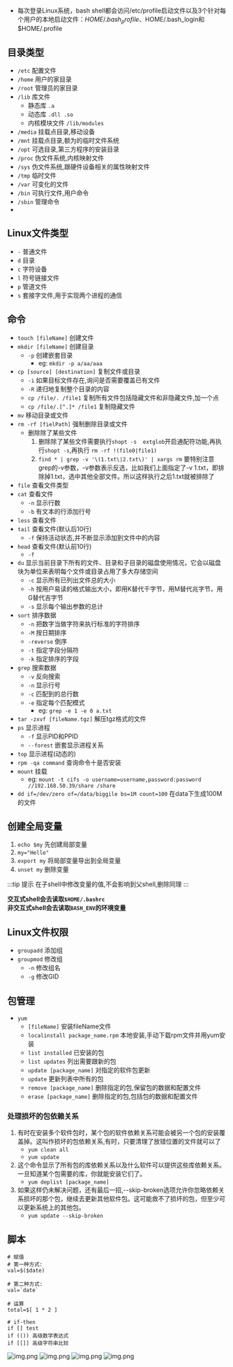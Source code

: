 ##  

- 每次登录Linux系统，bash shell都会访问/etc/profile启动文件以及3个针对每个用户的本地启动文件：$HOME/.bash_profile、$HOME/.bash_login和$HOME/.profile

## 目录类型

- `/etc` 配置文件
- `/home` 用户的家目录
- `/root` 管理员的家目录
- `/lib` 库文件
    - 静态库 `.a`
    - 动态库 `.dll .so`
    - 内核模块文件 `/lib/modules`
- `/media` 挂载点目录,移动设备
- `/mnt` 挂载点目录,额为的临时文件系统
- `/opt` 可选目录,第三方程序的安装目录
- `/proc` 伪文件系统,内核映射文件
- `/sys` 伪文件系统,跟硬件设备相关的属性映射文件
- `/tmp` 临时文件
- `/var` 可变化的文件
- `/bin` 可执行文件,用户命令
- `/sbin` 管理命令
-

## Linux文件类型

- `-` 普通文件
- `d` 目录
- `c` 字符设备
- `l` 符号链接文件
- `p` 管道文件
- `s` 套接字文件,用于实现两个进程的通信

## 命令

- `touch [fileName]` 创建文件
- `mkdir [fileName]` 创建目录
    - `-p` 创建嵌套目录
        - eg: `mkdir -p a/aa/aaa`
- `cp [source] [destination]` 复制文件或目录
    - `-i` 如果目标文件存在,询问是否需要覆盖已有文件
    - `-R` 递归地复制整个目录的内容
    - `cp /file/. /file1` 复制所有文件包括隐藏文件和非隐藏文件,加一个点
    - `cp /file/.[^.]* /file1` 复制隐藏文件
- `mv` 移动目录或文件
- `rm -rf [fielPath]` 强制删除目录或文件
  - 删除除了某些文件
    1. 删除除了某些文件需要执行`shopt -s  extglob`开启通配符功能,再执行`shopt -s`,再执行 `rm -rf !(file0|file1)`
    2. `find * | grep -v '\(1.txt\|2.txt\)' | xargs rm` 要特别注意grep的-v参数，-v参数表示反选，比如我们上面指定了-v 1.txt，即排除掉1.txt，选中其他全部文件。所以这样执行之后1.txt就被排除了
- `file` 查看文件类型
- `cat` 查看文件
    - `-n` 显示行数
    - `-b` 有文本的行添加行号
- `less` 查看文件
- `tail` 查看文件(默认后10行)
    - `-f` 保持活动状态,并不断显示添加到文件中的内容
- `head` 查看文件(默认前10行)
    - `-f`
- `du` 显示当前目录下所有的文件、目录和子目录的磁盘使用情况，它会以磁盘块为单位来表明每个文件或目录占用了多大存储空间
    - `-c` 显示所有已列出文件总的大小
    - `-h` 按用户易读的格式输出大小，即用K替代千字节，用M替代兆字节，用G替代吉字节
    - `-s` 显示每个输出参数的总计
- `sort` 排序数据
    - `-n` 把数字当做字符来执行标准的字符排序
    - `-M` 按日期排序
    - `-reverse` 倒序
    - `-t` 指定字段分隔符
    - `-k` 指定排序的字段
- `grep` 搜索数据
    - `-v` 反向搜索
    - `-n` 显示行号
    - `-c` 匹配到的总行数
    - `-e` 指定每个匹配模式
        - eg: `grep -e 1 -e 0 a.txt`
- `tar -zxvf [fileName.tgz]` 解压tgz格式的文件
- `ps` 显示进程
    - `-f` 显示PID和PPID
    - `--forest` 嵌套显示进程关系
- `top` 显示进程(动态的)
- `rpm -qa command` 查询命令十是否安装
- `mount` 挂载
    - eg: `mount -t cifs -o username=username,password:password //192.168.50.39/share /share`
- `dd if=/dev/zero of=/data/biggile bs=1M count=100` 在data下生成100M的文件

## 创建全局变量

1. `echo $my` 先创建局部变量
2. `my="Hello"`
3. `export my` 将局部变量导出到全局变量
4. `unset my` 删除变量

:::tip 提示
在子shell中修改变量的值,不会影响到父shell,删除同理
:::

**交互式shell会去读取`$HOME/.bashrc`**<br/>
**非交互式shell会去读取`BASH_ENV`的环境变量**

## Linux文件权限

- `groupadd` 添加组
- `groupmod` 修改组
    - `-n` 修改组名
    - `-g` 修改GID

## 包管理

- `yum`
    - `[fileName]` 安装fileName文件
    - `localinstall package_name.rpm` 本地安装,手动下载rpm文件并用yum安装
    - `list installed` 已安装的包
    - `list updates` 列出需要跟新的包
    - `update [package_name]` 对指定的软件包更新
    - `update` 更新列表中所有的包
    - `remove [package_name]` 删除指定的包,保留包的数据和配置文件
    - `erase [package_name]` 删除指定的包,包括包的数据和配置文件

### 处理损坏的包依赖关系

1. 有时在安装多个软件包时，某个包的软件依赖关系可能会被另一个包的安装覆盖掉。这叫作损坏的包依赖关系,有时，只要清理了放错位置的文件就可以了
    - `yum clean all`
    - `yum update`
2. 这个命令显示了所有包的库依赖关系以及什么软件可以提供这些库依赖关系。一旦知道某个包需要的库，你就能安装它们了。
    - `yum deplist [package_name]`
3. 如果这样仍未解决问题，还有最后一招,--skip-broken选项允许你忽略依赖关系损坏的那个包，继续去更新其他软件包。这可能救不了损坏的包，但至少可以更新系统上的其他包。
    - `yum update --skip-broken`

## 脚本

```shell
# 赋值
# 第一种方式:
val=$($date)

# 第二种方式:
val=`date`

# 运算
total=$[ 1 * 2 ]

# if-then
if [] test
if (()) 高级数学表达式
if [[]] 高级字符串比较
```

![img.png](./image/img1.png)
![img.png](./image/img2.png)
![img.png](./image/img3.png)
![img.png](./image/img4.png)
